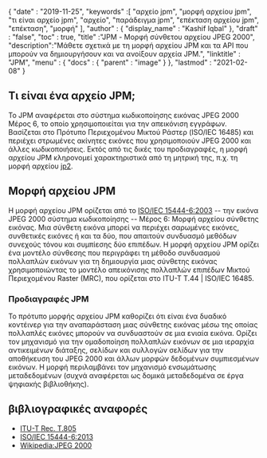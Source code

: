 {
  "date" : "2019-11-25",
  "keywords" :[ "αρχείο jpm", "μορφή αρχείου jpm", "τι είναι αρχείο jpm", "αρχείο", "παράδειγμα jpm", "επέκταση αρχείου jpm", "επέκταση", "μορφή" ],
  "author" : {
    "display_name" : "Kashif Iqbal"
},
  "draft" : "false",
  "toc" : true,
  "title" :"JPM - Μορφή σύνθετου αρχείου JPEG 2000",
  "description":"Μάθετε σχετικά με τη μορφή αρχείου JPM και τα API που μπορούν να δημιουργήσουν και να ανοίξουν αρχεία JPM.",
  "linktitle" : "JPM",
  "menu" : {
    "docs" : {
      "parent" : "image"
}
},
  "lastmod" : "2021-02-08"
}

## Τι είναι ένα αρχείο JPM;

Το JPM αναφέρεται στο σύστημα κωδικοποίησης εικόνας JPEG 2000 Μέρος 6, το οποίο χρησιμοποιείται για την απεικόνιση εγγράφων. Βασίζεται στο Πρότυπο Περιεχομένου Μικτού Ράστερ (ISO/IEC 16485) και περιέχει στρωμένες ακίνητες εικόνες που χρησιμοποιούν JPEG 2000 και άλλες κωδικοποιήσεις. Εκτός από τις δικές του προδιαγραφές, η μορφή αρχείου JPM κληρονομεί χαρακτηριστικά από τη μητρική της, π.χ. τη μορφή αρχείου [jp2](/el/image/jp2/).

## Μορφή αρχείου JPM

Η μορφή αρχείου JPM ορίζεται από το [ISO/IEC 15444-6:2003](https://www.iso.org/standard/61124.html) -- την εικόνα JPEG 2000 σύστημα κωδικοποίησης -- Μέρος 6: Μορφή αρχείου σύνθετης εικόνας. Μια σύνθετη εικόνα μπορεί να περιέχει σαρωμένες εικόνες, συνθετικές εικόνες ή και τα δύο, που απαιτούν συνδυασμό μεθόδων συνεχούς τόνου και συμπίεσης δύο επιπέδων. Η μορφή αρχείου JPM ορίζει ένα μοντέλο σύνθεσης που περιγράφει τη μέθοδο συνδυασμού πολλαπλών εικόνων για τη δημιουργία μιας σύνθετης εικόνας χρησιμοποιώντας το μοντέλο απεικόνισης πολλαπλών επιπέδων Μικτού Περιεχομένου Raster (MRC), που ορίζεται στο ITU-T T.44 | ISO/IEC 16485.

### Προδιαγραφές JPM
Το πρότυπο μορφής αρχείου JPM καθορίζει ότι είναι ένα δυαδικό κοντέινερ για την αναπαράσταση μιας σύνθετης εικόνας μέσω της οποίας πολλαπλές εικόνες μπορούν να συνδυαστούν σε μια ενιαία εικόνα. Ορίζει τον μηχανισμό για την ομαδοποίηση πολλαπλών εικόνων σε μια ιεραρχία αντικειμένων διάταξης, σελίδων και συλλογών σελίδων για την αποθήκευση του JPEG 2000 και άλλων μορφών δεδομένων συμπιεσμένων εικόνων. Η μορφή περιλαμβάνει τον μηχανισμό ενσωμάτωσης μεταδεδομένων (συχνά αναφέρεται ως δομικά μεταδεδομένα σε έργα ψηφιακής βιβλιοθήκης).

## βιβλιογραφικές αναφορές

* [ITU-T Rec. T.805](http://www.itu.int/rec/T-REC-T.805/en)
* [ISO/IEC 15444-6:2013](https://www.iso.org/standard/61124.html)
* [Wikipedia:JPEG 2000](https://en.wikipedia.org/wiki/JPEG_2000)


